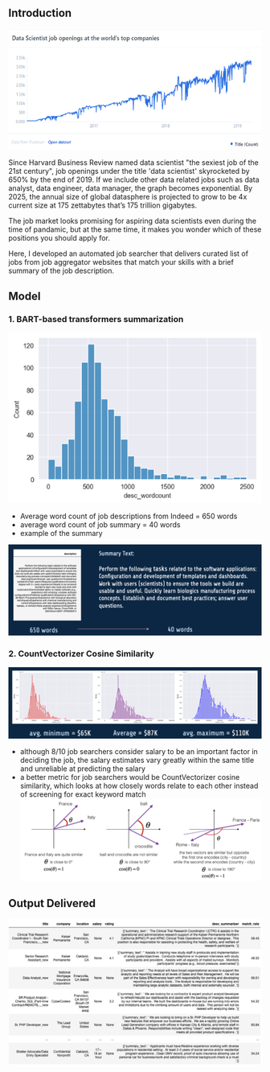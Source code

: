 ## Introduction

![> Written with \[StackEdit\](https://stackedit.io/).](https://github.com/a-oh/dreamjobmatch/blob/main/images/Picture1.png?raw=true)

Since Harvard Business Review named data scientist "the sexiest job of the 21st century", job openings under the title 'data scientist' skyrocketed by 650% by the end of 2019. If we include other data related jobs such as data analyst, data engineer, data manager, the graph becomes exponential. By 2025, the annual size of global datasphere is projected to grow to be 4x current size at 175 zettabytes that’s 175 trillion gigabytes. 

The job market looks promising for aspiring data scientists even during the time of pandamic, but at the same time, it makes you wonder which of these positions you should apply for. 

Here, I developed an automated job searcher that delivers curated list of jobs from job aggregator websites that match your skills with a brief summary of the job description.


## Model
### 1. BART-based transformers summarization
![Average Word Count](https://github.com/a-oh/dreamjobmatch/blob/main/images/Picture2.png?raw=true)
- Average word count of job descriptions from Indeed = 650 words
- average word count of job summary = 40 words
- example of the summary

![enter image description here](https://github.com/a-oh/dreamjobmatch/blob/main/images/Screen%20Shot%202021-03-16%20at%206.10.12%20PM.png?raw=true)


### 2. CountVectorizer Cosine Similarity 
![enter image description here](https://github.com/a-oh/dreamjobmatch/blob/main/images/Screen%20Shot%202021-03-16%20at%206.21.40%20PM.png?raw=true)
- although 8/10 job searchers consider salary to be an important factor in deciding the job, the salary estimates vary greatly within the same title and unreliable at predicting the salary
- a better metric for job searchers would be CountVectorizer cosine similarity, which looks at how closely words relate to each other instead of screening for exact keyword match
![enter image description here](https://github.com/a-oh/dreamjobmatch/blob/main/images/Picture5.png?raw=true)

## Output Delivered 

![enter image description here](https://github.com/a-oh/dreamjobmatch/blob/main/images/Picture6.png?raw=true)

